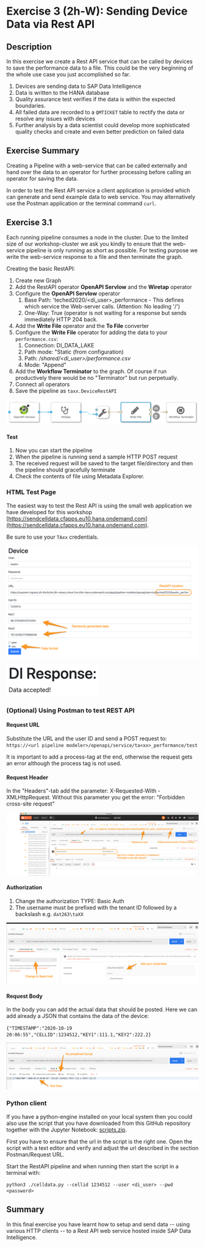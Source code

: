 # Exercise 3 (2h-W): Sending Device Data via Rest API

## Description
In this exercise we create a Rest API service that can be called by devices to save the performance data to a file. This could be the very beginning of the whole use case you just accomplished so far.  
1. Devices are sending data to SAP Data Intelligence
2. Data is written to the HANA database
3. Quality assurance test verifies if the data is within the expected boundaries.
4. All failed data are recorded to a `QMTICKET` table to rectify the data or resolve any issues with devices
5. Further analysis by a data scientist could develop more sophisticated quality checks and create and even better prediction on failed data


## Exercise Summary

Creating a Pipeline with a web-service that can be called externally and hand over the data to an operator for further processing before calling an operator for saving the data.

In order to test the Rest API service a client application is provided which can generate and send example data to web service. You may alternatively use the Postman application or the terminal command `curl`.

## Exercise 3.1
Each running pipeline consumes a node in the cluster. Due to the limited size of our workshop-cluster we ask you kindly to ensure that the web-service pipeline is only running as short as possible. For testing purpose we write the web-service response to a file and then terminate the graph.

Creating the basic RestAPI:

1. Create new Graph
2. Add the RestAPI operator **OpenAPI Servlow** and the **Wiretap** operator
3. Configure the **OpenAPI Servlow** operator
	1.  Base Path: 'teched2020/\<di_user\>\_performance - This defines which service the Web-server calls. (Attention: No leading '/')
	2. One-Way: True (operator is not waiting for a response but sends immediately HTTP 204 back.
4. Add the **Write File** operator and the **To File** converter
5. Configure the **Write File** operator for adding the data to your `performance.csv`:
	1. Connection: DI_DATA_LAKE
	2. Path mode: "Static (from configuration)
	3. Path: */shared/\<di_user\>/performance.csv*
	4. Mode: "Append"
6. Add the **Workflow Terminator** to the graph. Of course if run productively there would be no "Terminator" but run perpetually.
7. Connect all operators  
8. Save the pipeline as `taxx.DeviceRestAPI`

![restapi](./images/restapi1.png)

#### Test

1. Now you can start the pipeline
2. When the pipeline is running send a sample HTTP POST request
3. The received request will be saved to the target file/directory and then the pipeline should gracefully terminate
4. Check the contents of file using Metadata Explorer.


### HTML Test Page

The easiest way to test the Rest API is using the small web application we have developed for this workshop [https://sendcelldata.cfapps.eu10.hana.ondemand.com](https://sendcelldata.cfapps.eu10.hana.ondemand.com).

Be sure to use your `TAxx` credentials.

![Test Page](./images/TestRestAPI.png)

![Response Page](./images/ResponseTestRestAPI.png)

### (Optional) Using Postman to test REST API
#### Request URL


Substitute the URL and the user ID and send a POST request to: `https://<url pipeline modeler>/openapi/service/ta<xx>_performance/test`

It is important to add a process-tag at the end, otherwise the request gets an error although the process tag is not used.

#### Request Header
In the "Headers"-tab add the parameter: X-Requested-With - XMLHttpRequest. Without this parameter you get the error: "Forbidden cross-site request"

![postman1](./images/postman1.png)

#### Authorization
1. Change the authorization TYPE: Basic Auth
2. The username must be prefixed with the tenant ID followed by a backslash e.g. `dat263\taXX`

![postman3](./images/postman3.png)

#### Request Body

In the body you can add the actual data that should be posted. Here we can add already a JSON that contains the data of the device:

`{"TIMESTAMP":"2020-10-19 20:06:55","CELLID":1234512,"KEY1":111.1,"KEY2":222.2}`

![postman2](./images/postman2.png)



### Python client

If you have a python-engine installed on your local system then you could also use the script that you have downloaded from this GitHub repository together with the Jupyter Notebook: [scripts.zip](../../scripts.zip).

First you have to ensure that the url in the script is the right one. Open the script with a text editor and verify and adjust the url described in the section Postman/Request URL.

Start the RestAPI pipeline and when running then start the script in a terminal with:

```
python3 ./celldata.py --cellid 1234512 --user <di_user> --pwd <password>
```

## Summary

In this final exercise you have learnt how to setup and send data -- using various HTTP clients -- to a Rest API web service hosted inside SAP Data Intelligence.
